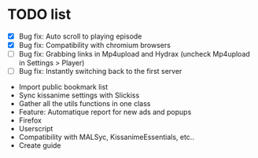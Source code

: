# TODO list
 - [x] Bug fix: Auto scroll to playing episode
 - [x] Bug fix: Compatibility with chromium browsers
 - [ ] Bug fix: Grabbing links in Mp4upload and Hydrax (uncheck Mp4upload in Settings > Player)
 - [ ] Bug fix: Instantly switching back to the first server
 - Import public bookmark list
 - Sync kissanime settings with Slickiss
 - Gather all the utils functions in one class
 - Feature: Automatique report for new ads and popups
 - Firefox
 - Userscript
 - Compatibility with MALSyc, KissanimeEssentials, etc..
 - Create guide